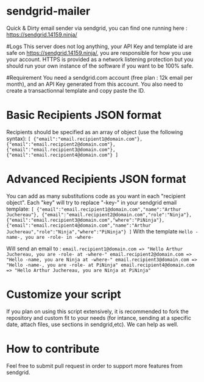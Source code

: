 # sendgrid-mailer
Quick &amp; Dirty email sender via sendgrid, you can find one running here : https://sendgrid.14159.ninja/

#Logs
This server does not log anything, your API Key and template id are safe on https://sendgrid.14159.ninja/, you are responsible for how you use your account. HTTPS is provided as a network listening protection but you should run your own instance of the software if you want to be 100% safe.

#Requirement
You need a sendgrid.com account (free plan : 12k email per month), and an API Key generated from this account. You also need to create a transactionnal template and copy paste the ID.

# Basic Recipients JSON format
Recipients should be specified as an array of object (use the following syntax):
`[
{"email":"email.recipient1@domain.com"},
{"email":"email.recipient2@domain.com"},
{"email":"email.recipient3@domain.com"},
{"email":"email.recipient4@domain.com"}
]`

# Advanced Recipients JSON format
You can add as many substitutions code as you want in each "recipient object". Each "key" will try to replace "-key-" in your sendgrid email template:
`[
{"email":"email.recipient1@domain.com","name":"Arthur Juchereau"},
{"email":"email.recipient2@domain.com","role":"Ninja"},
{"email":"email.recipient3@domain.com","where":"PiNinja"},
{"email":"email.recipient4@domain.com","name":"Arthur Juchereau","role":"Ninja","where":"PiNinja"}
]`
With the template
`Hello -name-, you are -role- in -where-`

Will send an email to :
`email.recipient1@domain.com => "Hello Arthur Juchereau, you are -role- at -where-"
email.recipient2@domain.com => "Hello -name, you are Ninja at -where-"
email.recipient3@domain.com => "Hello -name-, you are -role- at PiNinja"
email.recipient4@domain.com => "Hello Arthur Juchereau, you are Ninja at PiNinja"`

# Customize your script
If you plan on using this script extensively, it is recommended to fork the repository and custom fit to your needs (for intance, sending at a specific date, attach files, use sections in sendgrid,etc). We can help as well.

# How to contribute
Feel free to submit pull request in order to support more features from sendgrid.

